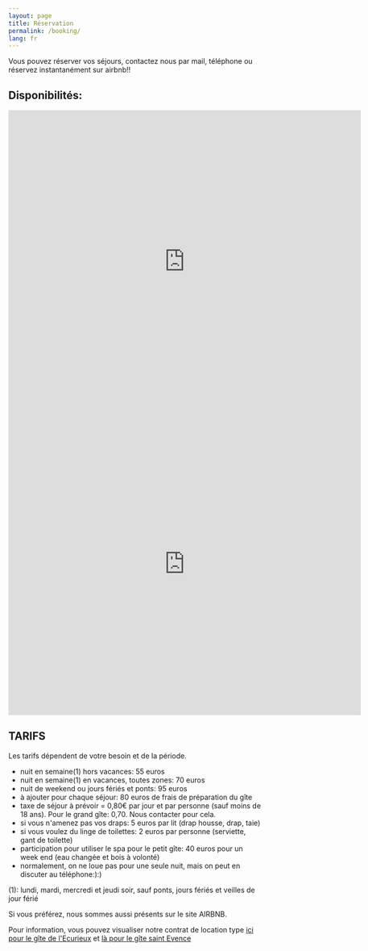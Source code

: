 ```yaml
---
layout: page
title: Réservation
permalink: /booking/
lang: fr
---
```



Vous pouvez réserver vos séjours, contactez nous par mail, téléphone ou réservez instantanément sur airbnb!!


Disponibilités:
--------------

<iframe src="https://calendar.google.com/calendar/embed?src=bocv0hl2pp4ahr2qonpcfnt7u0%40group.calendar.google.com&ctz=Europe%2FParis" style="border: 0" width="700" height="600" frameborder="0" scrolling="no"></iframe>

<br>

<iframe src="https://calendar.google.com/calendar/embed?src=d32cgtqemgtq4d5qfj8heat4rk%40group.calendar.google.com&ctz=Europe%2FParis" style="border: 0" width="700" height="600" frameborder="0" scrolling="no"></iframe>


TARIFS
--------------------

Les tarifs dépendent de votre besoin et de la période.

- nuit en semaine(1) hors vacances: 55 euros
- nuit en semaine(1) en vacances, toutes zones: 70 euros
- nuit de weekend ou jours fériés et ponts: 95 euros
- à ajouter pour chaque séjour: 80 euros de frais de préparation du gîte
- taxe de séjour à prévoir = 0,80€ par jour et par personne (sauf moins de 18 ans). Pour le grand gîte: 0,70. Nous contacter pour cela.
- si vous n'amenez pas vos draps: 5 euros par lit (drap housse, drap, taie)
- si vous voulez du linge de toilettes: 2 euros par personne (serviette, gant de toilette)
- participation pour utiliser le spa pour le petit gîte: 40 euros pour un week end (eau changée et bois à volonté)
- normalement, on ne loue pas pour une seule nuit, mais on peut en discuter au téléphone:):)

(1): lundi, mardi, mercredi et jeudi soir, sauf ponts, jours fériés et veilles de jour férié





Si vous préférez, nous sommes aussi présents sur le site AIRBNB.

Pour information, vous pouvez visualiser notre contrat de location type 
<a href="/contrat/contratGrandGite.pdf" target="_blank">ici pour le gîte de l'Ecurieux</a>
 et 
<a href="/contrat/contratPetitGite.pdf" target="_blank"> là pour le gîte saint Evence</a>




